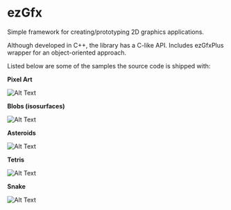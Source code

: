 # ezGfx
Simple framework for creating/prototyping 2D graphics applications.

Although developed in C++, the library has a C-like API.
Includes ezGfxPlus wrapper for an object-oriented approach.

Listed below are some of the samples the source code is shipped with:

**Pixel Art**

![Alt Text](https://drive.google.com/uc?export=download&id=1pC6Gp3C7UWdQ4xnrTLTr_nB-aJp4FDN8)

**Blobs (isosurfaces)**

![Alt Text](https://drive.google.com/uc?export=download&id=1KrOZJj2BnDzSfgix7iHy84XSNWPd0ecy)

**Asteroids**

![Alt Text](https://drive.google.com/uc?export=download&id=18nmpNXcKVCw33A1IemF03HmXuIb68-ny)

**Tetris**

![Alt Text](https://drive.google.com/uc?export=download&id=1CUIPJz_8EkiAtNfyzGHiGHlWebn-VJ2d)

**Snake**

![Alt Text](https://drive.google.com/uc?export=download&id=11x8-r_EVPULxQgBdajGMAgI-G85yMQFx)
